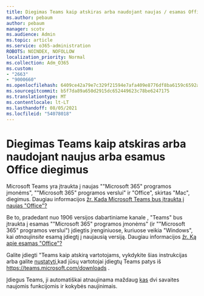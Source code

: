 ```yaml
---
title: Diegimas Teams kaip atskiras arba naudojant naujas / esamas Office įdiegtis
ms.author: pebaum
author: pebaum
manager: scotv
ms.audience: Admin
ms.topic: article
ms.service: o365-administration
ROBOTS: NOINDEX, NOFOLLOW
localization_priority: Normal
ms.collection: Adm_O365
ms.custom:
- "2663"
- "9000660"
ms.openlocfilehash: 6409ce42a79e7c329f21594e7afa409e8776df8ba6159c6592a4be2bfa648261
ms.sourcegitcommit: b5f7da89a650d2915dc652449623c78be6247175
ms.translationtype: MT
ms.contentlocale: lt-LT
ms.lasthandoff: 08/05/2021
ms.locfileid: "54078018"
---
```

# <a name="installing-teams-as-standalone-or-with-new-or-existing-office-installations"></a>Diegimas Teams kaip atskiras arba naudojant naujus arba esamus Office diegimus

Microsoft Teams yra įtraukta į  naujas ""Microsoft 365" programos įmonėms", ""Microsoft 365" programos verslui" ir "Office", skirtas "Mac", diegimus. Daugiau informacijos [žr. Kada Microsoft Teams bus įtraukta į naujas "Office"?](https://docs.microsoft.com/deployoffice/teams-install#when-will-microsoft-teams-start-being-included-with-new-installations-of-microsoft-365-apps)

Be to, pradedant nuo 1906 versijos dabartiniame kanale , "Teams" bus įtraukta į esamas ""Microsoft 365" programos įmonėms" (ir ""Microsoft 365" programos verslui") įdiegtis įrenginiuose, kuriuose veikia "Windows", kai *atnaujinsite* esamą įdiegtį į naujausią versiją. Daugiau informacijos [žr. Ką apie esamas "Office"?](https://docs.microsoft.com/deployoffice/teams-install#what-about-existing-installations-of-microsoft-365-apps)

Galite įdiegti "Teams kaip atskirą vartotojams, vykdykite šias instrukcijas arba galite [nustatyti,](https://docs.microsoft.com/MicrosoftTeams/msi-deployment)kad jūsų vartotojai įdiegtų Teams patys iš https://teams.microsoft.com/downloads .

Įdiegus Teams, ji automatiškai atnaujinama maždaug [kas](https://docs.microsoft.com/deployoffice/teams-install#feature-and-quality-updates-for-microsoft-teams) dvi savaites naujomis funkcijomis ir kokybės naujinimais. 

